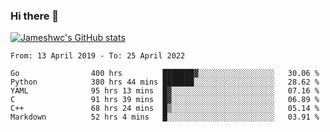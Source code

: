 ### Hi there 👋

[![Jameshwc's GitHub stats](https://github-readme-stats.vercel.app/api?username=jameshwc)](https://github.com/anuraghazra/github-readme-stats)

<!--START_SECTION:waka-->

```text
From: 13 April 2019 - To: 25 April 2022

Go                400 hrs         ███████▓░░░░░░░░░░░░░░░░░   30.06 %
Python            380 hrs 44 mins ███████░░░░░░░░░░░░░░░░░░   28.62 %
YAML              95 hrs 13 mins  █▓░░░░░░░░░░░░░░░░░░░░░░░   07.16 %
C                 91 hrs 39 mins  █▓░░░░░░░░░░░░░░░░░░░░░░░   06.89 %
C++               68 hrs 24 mins  █▒░░░░░░░░░░░░░░░░░░░░░░░   05.14 %
Markdown          52 hrs 4 mins   █░░░░░░░░░░░░░░░░░░░░░░░░   03.91 %
```

<!--END_SECTION:waka-->